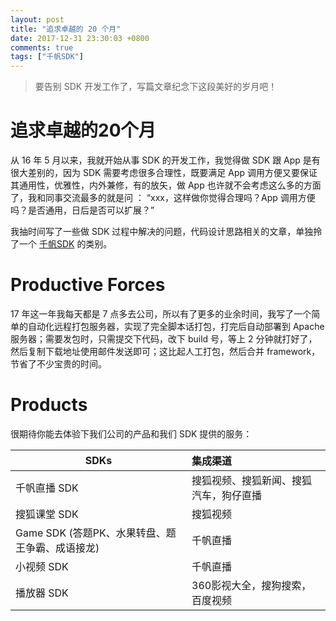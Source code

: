```yaml
---
layout: post
title: "追求卓越的 20 个月"
date: 2017-12-31 23:30:03 +0800
comments: true
tags: ["千帆SDK"]
---
```


> 要告别 SDK 开发工作了，写篇文章纪念下这段美好的岁月吧！

# 追求卓越的20个月

从 16 年 5 月以来，我就开始从事 SDK 的开发工作，我觉得做 SDK 跟 App 是有很大差别的，因为 SDK 需要考虑很多合理性，既要满足 App 调用方便又要保证其通用性，优雅性，内外兼修，有的放矢，做 App 也许就不会考虑这么多的方面了，我和同事交流最多的就是问 ： “xxx，这样做你觉得合理吗？App 调用方便吗？是否通用，日后是否可以扩展？”

我抽时间写了一些做 SDK 过程中解决的问题，代码设计思路相关的文章，单独拎了一个 [千帆SDK](/tags/#千帆SDK) 的类别。

# Productive Forces

17 年这一年我每天都是 7 点多去公司，所以有了更多的业余时间，我写了一个简单的自动化远程打包服务器，实现了完全脚本话打包，打完后自动部署到 Apache 服务器；需要发包时，只需提交下代码，改下 build 号，等上 2 分钟就打好了，然后复制下载地址使用邮件发送即可；这比起人工打包，然后合并 framework，节省了不少宝贵的时间。

# Products

很期待你能去体验下我们公司的产品和我们 SDK 提供的服务：

| SDKs | 集成渠道 |
|------|:-----|
| 千帆直播 SDK |  搜狐视频、搜狐新闻、搜狐汽车，狗仔直播 |
| 搜狐课堂 SDK |  搜狐视频 |
| Game SDK (答题PK、水果转盘、题王争霸、成语接龙) |  千帆直播 |
| 小视频 SDK |  千帆直播 |
| 播放器 SDK  |  360影视大全，搜狗搜索，百度视频 |

